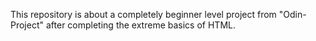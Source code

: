 This repository is about a completely beginner level project from "Odin-Project" after completing the extreme basics of HTML. 